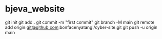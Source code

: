 # bjeva_website


git init
git add .
git commit -m "first commit"
git branch -M main
git remote add origin git@github.com:bonfacenyatangi/cyber-site.git
git push -u origin main
